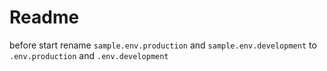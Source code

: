 # Readme

before start rename `sample.env.production` and `sample.env.development` to `.env.production` and `.env.development`